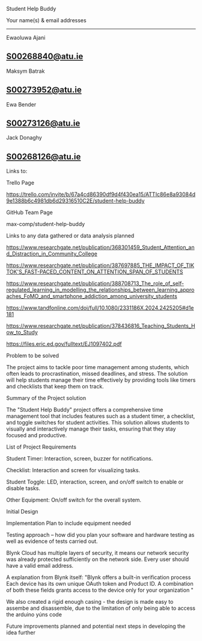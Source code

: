 Student Help Buddy  

 

Your name(s) & email addresses  

------------------------
Ewaoluwa Ajani 

S00268840@atu.ie 
------------------------
Maksym Batrak 

S00273952@atu.ie 
------------------------
Ewa Bender 

S00273126@atu.ie 
------------------------
Jack Donaghy 

S00268126@atu.ie 
------------------------



Links to:   

Trello Page  

https://trello.com/invite/b/67a4cd86390df9d4f430ea15/ATTIc86e8a93084d9e1388b6c4981db6d29316510C2E/student-help-buddy 

GitHub Team Page  

max-comp/student-help-buddy 


 

Links to any data gathered or data analysis planned  

https://www.researchgate.net/publication/368301459_Student_Attention_and_Distraction_in_Community_College 

https://www.researchgate.net/publication/387697885_THE_IMPACT_OF_TIKTOK'S_FAST-PACED_CONTENT_ON_ATTENTION_SPAN_OF_STUDENTS 

https://www.researchgate.net/publication/388708713_The_role_of_self-regulated_learning_in_modelling_the_relationships_between_learning_approaches_FoMO_and_smartphone_addiction_among_university_students 

https://www.tandfonline.com/doi/full/10.1080/2331186X.2024.2425205#d1e181 

https://www.researchgate.net/publication/378436816_Teaching_Students_How_to_Study 

https://files.eric.ed.gov/fulltext/EJ1097402.pdf 

 

 

Problem to be solved 

The project aims to tackle poor time management among students,
which often leads to procrastination, missed deadlines, and stress.
The solution will help students manage their time effectively by providing tools
like timers and checklists that keep them on track. 

  

Summary of the Project solution 

The "Student Help Buddy" project offers a comprehensive time management tool that includes features
such as a student timer, a checklist, and toggle switches for student activities. This solution allows
students to visually and interactively manage their tasks, ensuring that they stay focused and productive. 




  
List of Project Requirements   

Student Timer: Interaction, screen, buzzer for notifications.  

Checklist: Interaction and screen for visualizing tasks.  

Student Toggle: LED, interaction, screen, and on/off switch to enable or disable tasks.  

Other Equipment: On/off switch for the overall system. 

 

 

 

Initial Design  

Implementation Plan to include equipment needed 

Testing approach – how did you plan your software and hardware
testing as well as evidence of tests carried out. 

Blynk Cloud has multiple layers of security, it means our network security was already
protected sufficiently on the network side.
Every user should have a valid email address.

A explanation from Blynk itself:
"Blynk offers a built-in verification process Each device has its own unique OAuth token and Product ID.
A combination of both these fields grants access to the device only for your organization "

We also created a rigid enough casing - the design is made easy to assembe and disassemble,
due to the limitation of only being able to access the arduino yúns code



Future improvements planned and potential next steps in developing the idea further 
